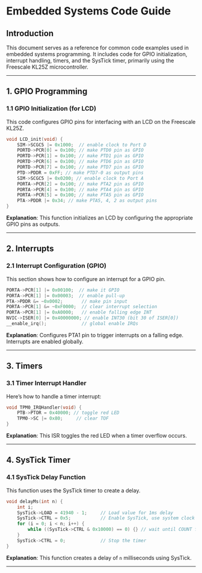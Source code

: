 
# Embedded Systems Code Guide

## Introduction

This document serves as a reference for common code examples used in embedded systems programming. It includes code for GPIO initialization, interrupt handling, timers, and the SysTick timer, primarily using the Freescale KL25Z microcontroller.

---

## 1. GPIO Programming

### 1.1 GPIO Initialization (for LCD)
This code configures GPIO pins for interfacing with an LCD on the Freescale KL25Z.

```c
void LCD_init(void) {
    SIM->SCGC5 |= 0x1000;  // enable clock to Port D
    PORTD->PCR[0] = 0x100; // make PTD0 pin as GPIO
    PORTD->PCR[1] = 0x100; // make PTD1 pin as GPIO
    PORTD->PCR[6] = 0x100; // make PTD6 pin as GPIO
    PORTD->PCR[7] = 0x100; // make PTD7 pin as GPIO
    PTD->PDDR = 0xFF; // make PTD7-0 as output pins
    SIM->SCGC5 |= 0x0200; // enable clock to Port A
    PORTA->PCR[2] = 0x100; // make PTA2 pin as GPIO
    PORTA->PCR[4] = 0x100; // make PTA4 pin as GPIO
    PORTA->PCR[5] = 0x100; // make PTA5 pin as GPIO
    PTA->PDDR |= 0x34; // make PTA5, 4, 2 as output pins
}
```

**Explanation**: This function initializes an LCD by configuring the appropriate GPIO pins as outputs. 

---

## 2. Interrupts

### 2.1 Interrupt Configuration (GPIO)
This section shows how to configure an interrupt for a GPIO pin.

```c
PORTA->PCR[1] |= 0x00100;  // make it GPIO
PORTA->PCR[1] |= 0x00003;  // enable pull-up
PTA->PDDR &= ~0x0002;       // make pin input
PORTA->PCR[1] &= ~0xF0000;  // clear interrupt selection
PORTA->PCR[1] |= 0xA0000;   // enable falling edge INT
NVIC->ISER[0] |= 0x40000000; // enable INT30 (bit 30 of ISER[0])
__enable_irq();             // global enable IRQs
```

**Explanation**: Configures PTA1 pin to trigger interrupts on a falling edge. Interrupts are enabled globally.

---

## 3. Timers

### 3.1 Timer Interrupt Handler
Here’s how to handle a timer interrupt:

```c
void TPM0_IRQHandler(void) {
    PTB->PTOR = 0x40000; // toggle red LED
    TPM0->SC |= 0x80;     // clear TOF
}
```

**Explanation**: This ISR toggles the red LED when a timer overflow occurs.

---

## 4. SysTick Timer

### 4.1 SysTick Delay Function
This function uses the SysTick timer to create a delay.

```c
void delayMs(int n) {
    int i;
    SysTick->LOAD = 41940 - 1;     // Load value for 1ms delay
    SysTick->CTRL = 0x5;           // Enable SysTick, use system clock
    for (i = 0; i < n; i++) {
        while ((SysTick->CTRL & 0x10000) == 0) {} // wait until COUNT flag is set
    }
    SysTick->CTRL = 0;             // Stop the timer
}
```

**Explanation**: This function creates a delay of `n` milliseconds using SysTick.

---
